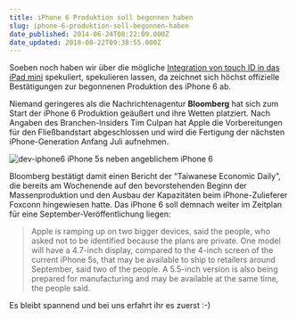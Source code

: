 ```yaml
---
title: iPhone 6 Produktion soll begonnen haben
slug: iphone-6-produktion-soll-begonnen-haben
date_published: 2014-06-24T08:22:09.000Z
date_updated: 2018-08-22T09:38:55.000Z
---
```


Soeben noch haben wir über die mögliche [Integration von touch ID in das iPad mini](__GHOST_URL__/geruechte-angeblich-ipad-mini-mit-touch-id-aufgetaucht/) spekuliert, spekulieren lassen, da zeichnet sich höchst offizielle Bestätigungen zur begonnenen Produktion des iPhone 6 ab. 

Niemand geringeres als die Nachrichtenagentur **Bloomberg** hat sich zum Start der iPhone 6 Produktion geäußert und ihre Wetten platziert. Nach Angaben des Branchen-Insiders Tim Culpan hat Apple die Vorbereitungen für den Fließbandstart abgeschlossen und wird die Fertigung der nächsten iPhone-Generation Anfang Juli aufnehmen.

![dev-iphone6](//picdump.thafaker.de/2014/06/dev-iphone6.jpg) iPhone 5s neben angeblichem iPhone 6

Bloomberg bestätigt damit einen Bericht der “Taiwanese Economic Daily”, die bereits am Wochenende auf den bevorstehenden Beginn der Massenproduktion und den Ausbau der Kapazitäten beim iPhone-Zulieferer Foxconn hingewiesen hatte. Das iPhone 6 soll demnach weiter im Zeitplan für eine September-Veröffentlichung liegen:

>   Apple is ramping up on two bigger devices, said the people, who asked not to be identified because the plans are private. One model will have a 4.7-inch display, compared to the 4-inch screen of the current iPhone 5s, that may be available to ship to retailers around September, said two of the people. A 5.5-inch version is also being prepared for manufacturing and may be available at the same time, the people said.

Es bleibt spannend und bei uns erfahrt ihr es zuerst :-)
